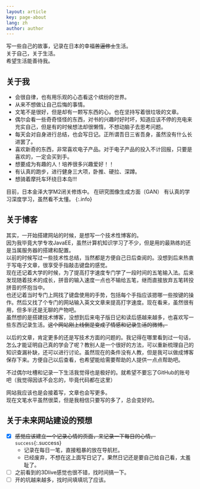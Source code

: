 ```yaml
---
layout: article
key: page-about
lang: zh
author: author
---
```


写一些自己的故事，记录在日本的幸福~~苦逼修士~~生活。  
关于自己，关于生活。  
希望生活能善待我。

## 关于我
- 会很自律，也有用乐观的心态看这个缤纷的世界。  
- 从来不想做让自己后悔的事情。  
- 文笔不是很好，但是却有一颗写东西的心。也在坚持写着很垃圾的文章。
- 偶尔会看一些奇奇怪怪的东西，对书的兴趣时好时坏，知道应该不停的充电来充实自己，但是有的时候想法却很懒惰，不想动脑子去思考问题。  
- 每天会对自身进行总结，也会写日记。正所谓吾日三省吾身，虽然没有什么长进罢了。
- 喜欢新奇的东西，非常喜欢电子产品。对于电子产品的投入不计回报，只要是喜欢的，一定会买到手。  
- 想要成为有趣的人！培养很多兴趣爱好！！
- 有认真的跑步，进行健身三大项，卧推、硬拉、深蹲。
- 想骑着摩托车环绕日本岛!!!

目前，日本金泽大学M2闭关修炼中。
在研究图像生成方面（GAN）
有认真的学习深度学习，虽然看不太懂。
{:.info}

## 关于博客
其实，一开始搭建网站的时候，是想写一个技术性博客的。  
因为我毕竟大学专攻JavaEE，虽然计算机知识学习了不少，但是用的最熟练的还是当属服务器的搭建和配置。  
以前的时候写过一些技术性总结，当然都是方便自己日后查阅的。没想到后来热衷于写电子文章，很享受手指敲击键盘的感觉。  
现在还记着大学的时候，为了提高打字速度专门学了一段时间的五笔输入法。后来发现随着技术的成长，拼音的输入速度一点也不输给五笔，继而直接放弃五笔转投拼音的怀抱当中。  
也还记着当时专门上网找了键盘使用的手势，包括每个手指应该摁哪一些按键的操作。然后又找了个专门的网站输入英文文章来提高打字速度。现在看来，虽然很有用，但多半还是无聊的产物吧。  
虽然想的是搭建技术博客，没想到后来电子版日记和读后感越来越多，也喜欢写一些东西记录生活。~~这个网站刚上线倒是变成了情感和记录生活的微博。~~

以后的文章，肯定更多的还是写技术方面的问题的。我记得在哪里看到过一句话，怎么才能证明自己真的学会了呢？教别人是一个很好的方法，可以重新梳理自己的知识查漏补缺，还可以进行讨论。虽然现在的条件没有人教，但是我可以做成博客保存下来。方便自己以后查看，也希望能给需要帮助的人提供一点点帮助吧。

不过偶尔吐槽和记录一下生活我觉得也是极好的。就希望不要忘了GitHub的账号吧（我觉得因该不会忘的，毕竟代码都在这里）

网站我应该也是会接着写，文章也会写更多。  
现在文笔水平虽然很菜，但是我相信只要写的多了，总会变好的。

## 关于未来网站建设的预想
* [x] ~~感觉应该建立一个记录心情的页面，来记录一下每日的心情。~~ `success`{:.success}
    * 记录在每日一笔，直接粗暴的放在导航栏。
    * 已经废弃，不想在这上面写日记了。果然日记还是要自己给自己看，太羞耻了。
* [ ] 之前看到的3Dlive感觉也很不错，找时间搞一下。  
* [ ] 开的坑越来越多，找时间填填坑了应该。
